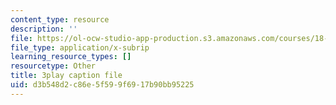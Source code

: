 ```yaml
---
content_type: resource
description: ''
file: https://ol-ocw-studio-app-production.s3.amazonaws.com/courses/18-06sc-linear-algebra-fall-2011/d3b548d2c86e5f599f6917b90bb95225_D8u1LV9CnCk.vtt
file_type: application/x-subrip
learning_resource_types: []
resourcetype: Other
title: 3play caption file
uid: d3b548d2-c86e-5f59-9f69-17b90bb95225
---
```

